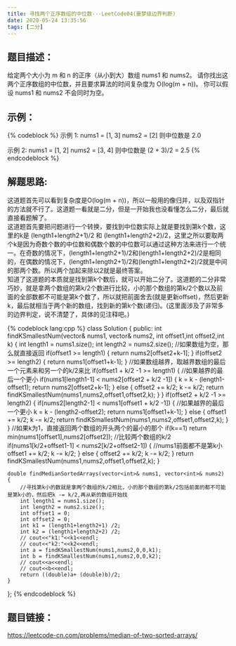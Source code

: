 ```yaml
---
title: 寻找两个正序数组的中位数---LeetCode04(噩梦级边界判断)
date: 2020-05-24 13:35:56
tags: [二分]
---
```

## 题目描述：  
给定两个大小为 m 和 n 的正序（从小到大）数组 nums1 和 nums2。
请你找出这两个正序数组的中位数，并且要求算法的时间复杂度为 O(log(m + n))。
你可以假设 nums1 和 nums2 不会同时为空。

## 示例：   
{% codeblock %}
示例 1:
nums1 = [1, 3]
nums2 = [2]
则中位数是 2.0

示例 2:
nums1 = [1, 2]
nums2 = [3, 4]
则中位数是 (2 + 3)/2 = 2.5
{% endcodeblock %}
<!-- more -->

## 解题思路:  
这道题首先可以看到复杂度是O(log(m + n))，所以一般用的像归并，以及双指针的方法就不行了。这道题一看就是二分，但是一开始我也没看懂怎么二分，最后就直接看题解了。  
这道题首先要把问题进行一个转换，要找到中位数实际上就是要找到第k个数，这里的k是 (length1+length2+1)/2 和 (length1+length2+2)/2，这里之所以要取两个k是因为奇数个数的中位数和偶数个数的中位数可以通过这种方法来进行一个统一。在奇数的情况下，(length1+length2+1)/2和(length1+length2+2)/2是相同的，在偶数的情况下，(length1+length2+1)/2和(length1+length2+2)/2就是中间的那两个数。所以两个加起来除以2就是最终答案。  
知道了这道题的本质就是找到第k个数后，就可以开始二分了。这道题的二分非常巧妙，就是拿两个数组的第k/2个数进行比较，小的那个数组的第k/2个数以及前面的全部数都不可能是第k个数了，所以就把前面舍去(就是更新offset)，然后更新k，最后就相当于两个新的数组，找到新的第k个数(递归)。(这里面涉及了非常多的边界判定，说不清楚了，具体的见注释吧。)

{% codeblock lang:cpp %}
class Solution {
public:
    int findKSmallestNum(vector<int>& nums1, vector<int>& nums2, int offset1,int offset2,int k)
    {
        int length1 = nums1.size();
        int length2 = nums2.size();
        //如果数组为空，那么就直接返回
        if(offset1 >= length1)
        {
            return nums2[offset2+k-1];
        }
        if(offset2 >= length2)
        {
            return nums1[offset1+k-1];
        }
        //如果数组越界，取越界数组的最后一个元素来和另一个的k/2来比
        if(offset1 + k/2 -1  >= length1)
        {
            //如果越界的最后一个更小
            if(nums1[length1-1] < nums2[offset2 + k/2 -1])
            {
                k = k - (length1-offset1);
                return nums2[offset2+k-1];
            }
            else
            {
                offset2 += k/2;
                k -= k/2;
                return findKSmallestNum(nums1,nums2,offset1,offset2,k);
            }
        }
        if(offset2 + k/2 -1 >= length2)
        {
            if(nums2[length2-1] < nums1[offset1 + k/2 -1])
            {
                //如果越界的最后一个更小
                k = k - (length2-offset2);
                return nums1[offset1+k-1];
            }
            else
            {
                offset1 += k/2;
                k -= k/2;
                return findKSmallestNum(nums1,nums2,offset1,offset2,k);
            }
        }
        //如果k为1，直接返回两个数组的开头两个的最小的那个
        if(k==1) return min(nums1[offset1],nums2[offset2]);
        //比较两个数组的k/2
        if(nums1[k/2+offset1-1] < nums2[k/2+offset2-1])
        {
            //nums1前面都不是第k小
            offset1 += k/2;
            k -= k/2;
        }
        else
        {
            offset2 += k/2;
            k -= k/2;
        }
        return findKSmallestNum(nums1,nums2,offset1,offset2,k);
    }

    double findMedianSortedArrays(vector<int>& nums1, vector<int>& nums2) {
        //寻找第k小的数就是拿两个数组的k/2相比，小的那个数组的第k/2包括前面的都不可能是第k小的，然后把k -= k/2,再从新的数组开始找
        int length1 = nums1.size();
        int length2 = nums2.size();
        int offset1 = 0;
        int offset2 = 0;
        int k1 = (length1+length2+1) /2;
        int k2 = (length1+length2+2) /2;
        // cout<<"k1:"<<k1<<endl;
        // cout<<"k2:"<<k2<<endl;
        int a = findKSmallestNum(nums1,nums2,0,0,k1);
        int b = findKSmallestNum(nums1,nums2,0,0,k2);
        // cout<<a<<endl;
        // cout<<b<<endl;
        return ((double)a+ (double)b)/2;
    }
        
};
{% endcodeblock %}

## 题目链接：  
https://leetcode-cn.com/problems/median-of-two-sorted-arrays/